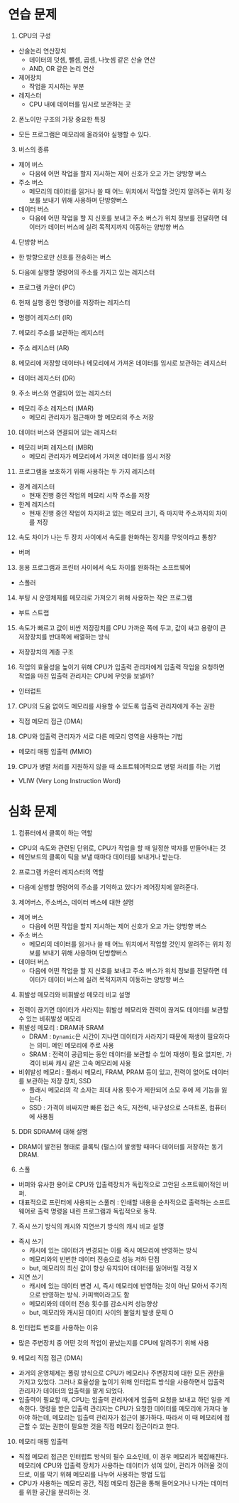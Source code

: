 # 연습 문제
1. CPU의 구성
- 산술논리 연산장치
  - 데이터의 덧셈, 뺄셈, 곱셈, 나눗셈 같은 산술 연산
  - AND, OR 같은 논리 연산
- 제어장치
  - 작업을 지시하는 부분
- 레지스터
  - CPU 내에 데이터를 임시로 보관하는 곳

2. 폰노이만 구조의 가장 중요한 특징
- 모든 프로그램은 메모리에 올라와야 실행할 수 있다.

3. 버스의 종류
- 제어 버스
  - 다음에 어떤 작업을 할지 지시하는 제어 신호가 오고 가는 양방향 버스
- 주소 버스
  - 메모리의 데이터를 읽거나 쓸 때 어느 위치에서 작업할 것인지 알려주는 위치 정보를 보내기 위해 사용하며 단방향버스
- 데이터 버스
  - 다음에 어떤 작업을 할 지 신호를 보내고 주소 버스가 위치 정보를 전달하면 데이터가 데이터 버스에 실려 목적지까지 이동하는 양방향 버스

4. 단방향 버스
- 한 방향으로만 신호를 전송하는 버스

5. 다음에 실행할 명령어의 주소를 가지고 있는 레지스터
- 프로그램 카운터 (PC)

6. 현재 실행 중인 명령어를 저장하는 레지스터
- 명령어 레지스터 (IR)

7. 메모리 주소를 보관하는 레지스터
- 주소 레지스터 (AR)

8. 메모리에 저장할 데이터나 메모리에서 가져온 데이터를 임시로 보관하는 레지스터
- 데이터 레지스터 (DR)

9. 주소 버스와 연결되어 있는 레지스터
- 메모리 주소 레지스터 (MAR)
  - 메모리 관리자가 접근해야 할 메모리의 주소 저장

10. 데이터 버스와 연결되어 있는 레지스터
- 메모리 버퍼 레지스터 (MBR)
  - 메모리 관리자가 메모리에서 가져온 데이터를 임시 저장

11. 프로그램을 보호하기 위해 사용하는 두 가지 레지스터
- 경계 레지스터
  - 현재 진행 중인 작업의 메모리 시작 주소를 저장
- 한계 레지스터
  - 현재 진행 중인 작업이 차지하고 있는 메모리 크기, 즉 마지막 주소까지의 차이를 저장

12. 속도 차이가 나는 두 장치 사이에서 속도를 완화하는 장치를 무엇이라고 통칭?
- 버퍼

13. 응용 프로그램과 프린터 사이에서 속도 차이를 완화하는 소프트웨어
- 스풀러

14. 부팅 시 운영체제를 메모리로 가져오기 위해 사용하는 작은 프로그램
- 부트 스트랩

15. 속도가 빠르고 값이 비싼 저장장치를 CPU 가까운 쪽에 두고, 값이 싸고 용량이 큰 저장장치를 반대쪽에 배열하는 방식
- 저장장치의 계층 구조

16. 작업의 효율성을 높이기 위해 CPU가 입출력 관리자에게 입출력 작업을 요청하면 작업을 마친 입출력 관리자는 CPU에 무엇을 보낼까?
- 인터럽트

17. CPU의 도움 없이도 메모리를 사용할 수 있도록 입출력 관리자에게 주는 권한
- 직접 메모리 접근 (DMA)

18. CPU와 입출력 관리자가 서로 다른 메모리 영역을 사용하는 기법
- 메모리 매핑 입출력 (MMIO)

19. CPU가 병렬 처리를 지원하지 않을 때 소프트웨어적으로 병렬 처리를 하는 기법
- VLIW (Very Long Instruction Word)

# 심화 문제
1. 컴퓨터에서 클록이 하는 역할
- CPU의 속도와 관련된 단위로, CPU가 작업을 할 때 일정한 박자를 만들어내는 것
- 메인보드의 클록이 틱을 보낼 때마다 데이터를 보내거나 받는다.

2. 프로그램 카운터 레지스터의 역할
- 다음에 실행할 명령어의 주소를 기억하고 있다가 제어장치에 알려준다.

3. 제어버스, 주소버스, 데이터 버스에 대한 설명
- 제어 버스
  - 다음에 어떤 작업을 할지 지시하는 제어 신호가 오고 가는 양방향 버스
- 주소 버스
  - 메모리의 데이터를 읽거나 쓸 때 어느 위치에서 작업할 것인지 알려주는 위치 정보를 보내기 위해 사용하며 단방향버스
- 데이터 버스
  - 다음에 어떤 작업을 할 지 신호를 보내고 주소 버스가 위치 정보를 전달하면 데이터가 데이터 버스에 실려 목적지까지 이동하는 양방향 버스

4. 휘발성 메모리와 비휘발성 메모리 비교 설명
- 전력이 끊기면 데이터가 사라지는 휘발성 메모리와 전력이 끊겨도 데이터를 보관할 수 있는 비휘발성 메모리
- 휘발성 메모리 : DRAM과 SRAM
  - DRAM : `Dynamic`은 시간이 지나면 데이터가 사라지기 때문에 재생이 필요하다는 의미. 메인 메모리에 주로 사용
  - SRAM : 전력이 공급되는 동안 데이터를 보관할 수 있어 재생이 필요 없지만, 가격이 비싸 캐시 같은 고속 메모리에 사용
- 비휘발성 메모리 : 플래시 메모리, FRAM, PRAM 등이 있고, 전력이 없어도 데이터를 보관하는 저장 장치, SSD
  - 플래시 메모리의 각 소자는 최대 사용 횟수가 제한되어 소모 후에 제 기능을 잃는다.
  - SSD : 가격이 비싸지만 빠른 접근 속도, 저전력, 내구성으로 스마트폰, 컴퓨터에 사용됨

5. DDR SDRAM에 대해 설명
- DRAM이 발전된 형태로 클록틱 (펄스)이 발생할 때마다 데이터를 저장하는 동기 DRAM.

6. 스풀
- 버퍼와 유사한 용어로 CPU와 입출력장치가 독립적으로 고안된 소프트웨어적인 버퍼.
- 대표적으로 프린터에 사용되는 스풀러 : 인쇄할 내용을 순차적으로 출력하는 소프트웨어로 출력 명령을 내린 프로그램과 독립적으로 동작.

7. 즉시 쓰기 방식의 캐시와 지연쓰기 방식의 캐시 비교 설명
- 즉시 쓰기
  - 캐시에 있는 데이터가 변경되는 이를 즉시 메모리에 반영하는 방식
  - 메모리와의 빈번한 데이터 전송으로 성능 저하 단점
  - but, 메모리의 최신 값이 항상 유지되어 데이터를 잃어버릴 걱정 X
- 지연 쓰기
  - 캐시에 있는 데이터 변경 시, 즉시 메모리에 반영하는 것이 아닌 모아서 주기적으로 반영하는 방식. 카피백이라고도 함
  - 메모리와의 데이터 전송 횟수를 감소시켜 성능향상
  - but, 메모리와 캐시된 데이터 사이의 불일치 발생 문제 O

8. 인터럽트 번호를 사용하는 이유
- 많은 주변장치 중 어떤 것의 작업이 끝났는지를 CPU에 알려주기 위해 사용

9. 메모리 직접 접근 (DMA)
- 과거의 운영체제는 폴링 방식으로 CPU가 메모리나 주변장치에 대한 모든 권한을 가지고 있었다. 그러나 효율성을 높이기 위해 인터럽트 방식을 사용하면서
입출력 관리자가 데이터의 입출력을 맡게 되었다. 
- 입출력이 필요할 때, CPU는 입출력 관리자에게 입출력 요청을 보내고 하던 일을 계속한다. 명령을 받은 입출력 관리자는 CPU가 요청한 데이터를 메모리에 가져다 놓아야 하는데,
메모리는 입출력 관리자가 접근이 불가하다. 따라서 이 때 메모리에 접근할 수 있는 권한이 필요한 것을 직접 메모리 접근이라고 한다.

10. 메모리 매핑 입출력
- 직접 메모리 접근은 인터럽트 방식의 필수 요소인데, 이 경우 메모리가 복잡해진다. 메모리에 CPU와 입출력 장치가 사용하는 데이터가 섞여 있어, 관리가 어려울 것이므로,
이를 막기 위해 메모리를 나누어 사용하는 방법 도입
- CPU가 사용하는 메모리 공간, 직접 메모리 접근을 통해 들어오거나 나가는 데이터를 위한 공간을 분리하는 것.


